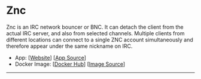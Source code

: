 # Znc

Znc is an IRC network bouncer or BNC. It can detach the client from the actual IRC server, and also from selected channels. Multiple clients from different locations can connect to a single ZNC account simultaneously and therefore appear under the same nickname on IRC.

- App: [[Website](http://wiki.znc.in/ZNC)] [[App Source](https://github.com/linuxserver/docker-znc)]
- Docker Image: [[Docker Hub](https://hub.docker.com/)] [[Image Source](https://hub.docker.com/r/linuxserver/znc/tags/)]

---
